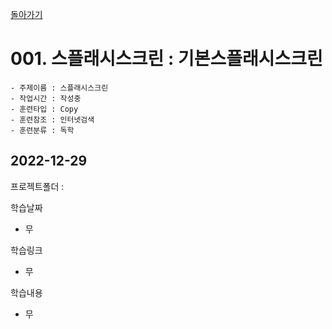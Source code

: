 [돌아가기](/Prototype-Flutter/README.md)

# 001. 스플래시스크린 : 기본스플래시스크린

```
- 주제이름 : 스플래시스크린
- 작업시간 : 작성중
- 훈련타입 : Copy
- 훈련참조 : 인터넷검색
- 훈련분류 : 독학
```

## 2022-12-29


프로젝트폴더 : 

학습날짜
- 무

학습링크
- 무

학습내용
- 무
